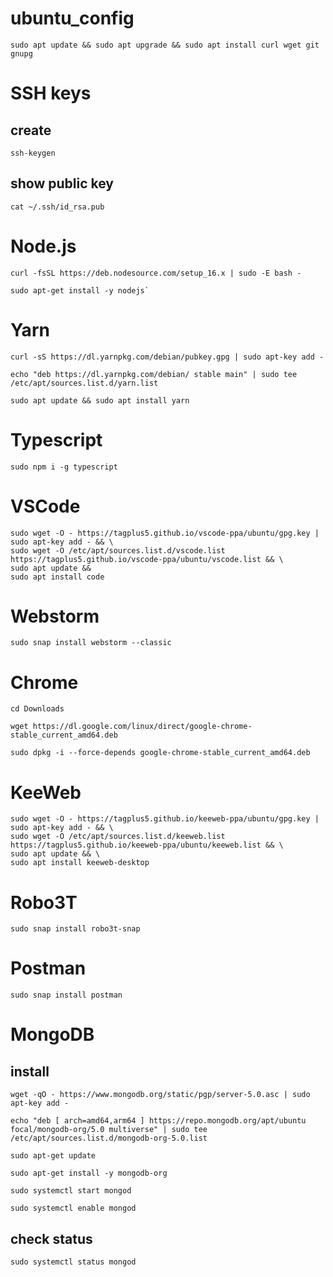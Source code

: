 # ubuntu_config

```
sudo apt update && sudo apt upgrade && sudo apt install curl wget git gnupg
```


# SSH keys

## create

```
ssh-keygen
```

## show public key

```
cat ~/.ssh/id_rsa.pub
```


# Node.js

```
curl -fsSL https://deb.nodesource.com/setup_16.x | sudo -E bash -
```

```
sudo apt-get install -y nodejs`
```


# Yarn

```
curl -sS https://dl.yarnpkg.com/debian/pubkey.gpg | sudo apt-key add -
```

```
echo "deb https://dl.yarnpkg.com/debian/ stable main" | sudo tee /etc/apt/sources.list.d/yarn.list
```

```
sudo apt update && sudo apt install yarn
```


# Typescript

```
sudo npm i -g typescript
```


# VSCode

```
sudo wget -O - https://tagplus5.github.io/vscode-ppa/ubuntu/gpg.key | sudo apt-key add - && \
sudo wget -O /etc/apt/sources.list.d/vscode.list https://tagplus5.github.io/vscode-ppa/ubuntu/vscode.list && \
sudo apt update &&
sudo apt install code
```


# Webstorm

```
sudo snap install webstorm --classic
```


# Chrome

```
cd Downloads
```

```
wget https://dl.google.com/linux/direct/google-chrome-stable_current_amd64.deb
```

```
sudo dpkg -i --force-depends google-chrome-stable_current_amd64.deb
```


# KeeWeb

```
sudo wget -O - https://tagplus5.github.io/keeweb-ppa/ubuntu/gpg.key | sudo apt-key add - && \
sudo wget -O /etc/apt/sources.list.d/keeweb.list https://tagplus5.github.io/keeweb-ppa/ubuntu/keeweb.list && \
sudo apt update && \
sudo apt install keeweb-desktop
```


# Robo3T

```
sudo snap install robo3t-snap
```


# Postman

```
sudo snap install postman
```


# MongoDB

## install

```
wget -qO - https://www.mongodb.org/static/pgp/server-5.0.asc | sudo apt-key add -
```

```
echo "deb [ arch=amd64,arm64 ] https://repo.mongodb.org/apt/ubuntu focal/mongodb-org/5.0 multiverse" | sudo tee /etc/apt/sources.list.d/mongodb-org-5.0.list
```

```
sudo apt-get update
```

```
sudo apt-get install -y mongodb-org
```

```
sudo systemctl start mongod
```

```
sudo systemctl enable mongod
```

## check status

```
sudo systemctl status mongod
```
